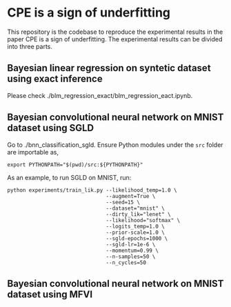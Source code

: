 # CPE is a sign of underfitting 

This repository is the codebase to reproduce the experimental results in the paper CPE is a sign of underfitting. The experimental results can be divided into three parts.

## Bayesian linear regression on syntetic dataset using exact inference
Please check ./blm_regression_exact/blm_regression_eact.ipynb.

## Bayesian convolutional neural network on MNIST dataset using SGLD

Go to ./bnn_classification_sgld. Ensure Python modules under the `src` folder are importable as,
```
export PYTHONPATH="$(pwd)/src:${PYTHONPATH}"
```
As an example, to run SGLD on MNIST, run:
```shell
python experiments/train_lik.py --likelihood_temp=1.0 \
                                --augment=True \
                                --seed=15 \
                                --dataset="mnist" \
                                --dirty_lik="lenet" \
                                --likelihood="softmax" \
                                --logits_temp=1.0 \
                                --prior-scale=1.0 \
                                --sgld-epochs=1000 \
                                --sgld-lr=1e-6 \
                                --momentum=0.99 \
                                --n-samples=50 \
                                --n_cycles=50 
```
## Bayesian convolutional neural network on MNIST dataset using MFVI

